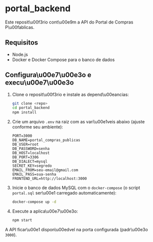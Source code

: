 # portal_backend

Este reposit\u00f3rio cont\u00e9m a API do Portal de Compras P\u00fablicas.

## Requisitos

- Node.js
- Docker e Docker Compose para o banco de dados

## Configura\u00e7\u00e3o e execu\u00e7\u00e3o

1. Clone o reposit\u00f3rio e instale as depend\u00eancias:

   ```bash
   git clone <repo>
   cd portal_backend
   npm install
   ```

2. Crie um arquivo `.env` na raiz com as vari\u00e1veis abaixo (ajuste conforme seu ambiente):

   ```env
   PORT=3000
   DB_NAME=portal_compras_publicas
   DB_USER=root
   DB_PASSWORD=senha
   DB_HOST=localhost
   DB_PORT=3306
   DB_DIALECT=mysql
   SECRET_KEY=segredo
   EMAIL_FROM=seu-email@gmail.com
   EMAIL_PASS=sua-senha
   FRONTEND_URL=http://localhost:3000
   ```

3. Inicie o banco de dados MySQL com o `docker-compose` (o script `portal.sql` ser\u00e1 carregado automaticamente):

   ```bash
   docker-compose up -d
   ```

4. Execute a aplica\u00e7\u00e3o:

   ```bash
   npm start
   ```

A API ficar\u00e1 dispon\u00edvel na porta configurada (padr\u00e3o `3000`).
